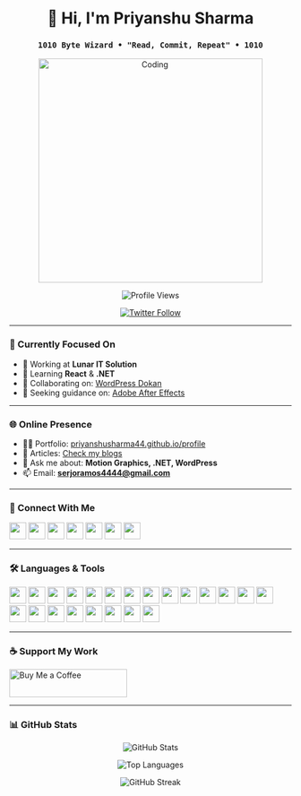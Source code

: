 <h1 align="center">👋 Hi, I'm Priyanshu Sharma</h1>
<h3 align="center"><code>1010 Byte Wizard • "Read, Commit, Repeat" • 1010</code></h3>

<p align="center">
  <img src="https://media.tenor.com/rePDfDWO3XoAAAAd/hacking.gif" alt="Coding" width="400" />
</p>

<p align="center">
  <img src="https://komarev.com/ghpvc/?username=priyanshusharma44&label=Profile%20Views&color=0e75b6&style=flat" alt="Profile Views" />
</p>

<p align="center">
  <a href="https://twitter.com/kattelpriyanshu" target="_blank">
    <img src="https://img.shields.io/twitter/follow/kattelpriyanshu?logo=twitter&style=for-the-badge" alt="Twitter Follow" />
  </a>
</p>

---

### 🧠 Currently Focused On
- 🔭 Working at **Lunar IT Solution**
- 🌱 Learning **React** & **.NET**
- 👯 Collaborating on: [WordPress Dokan](https://wordpress.org/plugins/dokan-lite/)
- 🤝 Seeking guidance on: [Adobe After Effects](https://www.adobe.com/products/aftereffects.html)

---

### 🌐 Online Presence
- 👨‍💻 Portfolio: [priyanshusharma44.github.io/profile](https://priyanshusharma44.github.io/profile/)
- 📝 Articles: [Check my blogs](https://priyanshusharma44.github.io/profile/)
- 💬 Ask me about: **Motion Graphics, .NET, WordPress**
- 📫 Email: **serjoramos4444@gmail.com**

---

### 📲 Connect With Me
<p align="left">
  <a href="https://twitter.com/kattelpriyanshu" target="_blank"><img src="https://cdn.simpleicons.org/twitter/1DA1F2" height="30" /></a>
  <a href="https://linkedin.com/in/priyanshu%20sharma" target="_blank"><img src="https://cdn.simpleicons.org/linkedin/0A66C2" height="30" /></a>
  <a href="https://stackoverflow.com/users/priyanshu%20sharma%20kattel" target="_blank"><img src="https://cdn.simpleicons.org/stackoverflow/FE7A16" height="30" /></a>
  <a href="https://fb.com/priyanshu%20sharma" target="_blank"><img src="https://cdn.simpleicons.org/facebook/1877F2" height="30" /></a>
  <a href="https://instagram.com/priyanshu.efx" target="_blank"><img src="https://cdn.simpleicons.org/instagram/E4405F" height="30" /></a>
  <a href="https://youtube.com/@priyanshukattel" target="_blank"><img src="https://cdn.simpleicons.org/youtube/FF0000" height="30" /></a>
  <a href="https://linktr.ee/priyanshuefx" target="_blank"><img src="https://cdn.simpleicons.org/linktree/43E660" height="30" /></a>
</p>

---

### 🛠️ Languages & Tools
<p align="left">
  <img src="https://cdn.simpleicons.org/c/00599C" height="30" />
  <img src="https://cdn.simpleicons.org/cplusplus/00599C" height="30" />
  <img src="https://cdn.simpleicons.org/java/007396" height="30" />
  <img src="https://cdn.simpleicons.org/html5/E34F26" height="30" />
  <img src="https://cdn.simpleicons.org/css3/1572B6" height="30" />
  <img src="https://cdn.simpleicons.org/javascript/F7DF1E" height="30" />
  <img src="https://cdn.simpleicons.org/react/61DAFB" height="30" />
  <img src="https://cdn.simpleicons.org/php/777BB4" height="30" />
  <img src="https://cdn.simpleicons.org/mysql/4479A1" height="30" />
  <img src="https://cdn.simpleicons.org/microsoftsqlserver/CC2927" height="30" />
  <img src="https://cdn.simpleicons.org/git/F05032" height="30" />
  <img src="https://cdn.simpleicons.org/linux/FCC624" height="30" />
  <img src="https://cdn.simpleicons.org/arduino/00979D" height="30" />
  <img src="https://cdn.simpleicons.org/flutter/02569B" height="30" />
  <img src="https://cdn.simpleicons.org/blender/F5792A" height="30" />
  <img src="https://cdn.simpleicons.org/unity/000000" height="30" />
  <img src="https://cdn.simpleicons.org/unrealengine/0E1128" height="30" />
  <img src="https://cdn.simpleicons.org/adobeillustrator/FF9A00" height="30" />
  <img src="https://cdn.simpleicons.org/adobexd/FF61F6" height="30" />
  <img src="https://cdn.simpleicons.org/figma/F24E1E" height="30" />
  <img src="https://cdn.simpleicons.org/sketch/F7B500" height="30" />
  <img src="https://cdn.simpleicons.org/invision/FF3366" height="30" />
</p>

---

### ☕ Support My Work
<p>
  <a href="https://www.buymeacoffee.com/PriyanshuSharma" target="_blank">
    <img src="https://cdn.buymeacoffee.com/buttons/v2/default-yellow.png" height="50" width="210" alt="Buy Me a Coffee" />
  </a>
</p>

---

### 📊 GitHub Stats
<p align="center">
  <img src="https://github-readme-stats.vercel.app/api?username=priyanshusharma44&show_icons=true&theme=tokyonight" alt="GitHub Stats" />
</p>

<p align="center">
  <img src="https://github-readme-stats.vercel.app/api/top-langs/?username=priyanshusharma44&layout=compact&theme=tokyonight" alt="Top Languages" />
</p>

<p align="center">
  <img src="https://github-readme-streak-stats.herokuapp.com/?user=priyanshusharma44&theme=tokyonight" alt="GitHub Streak" />
</p>
